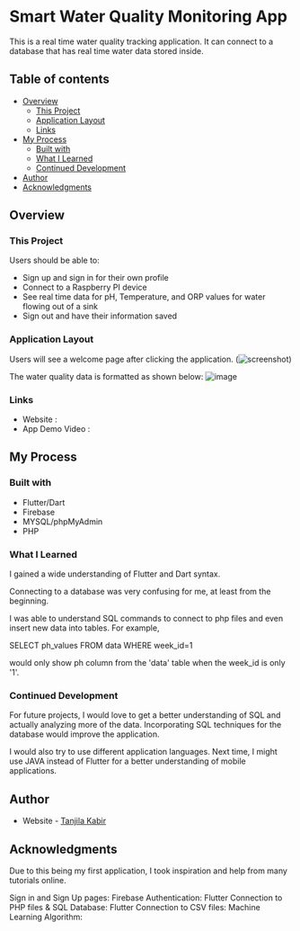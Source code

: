 # Smart Water Quality Monitoring App

This is a real time water quality tracking application. It can connect to a database that has real time water data stored inside. 

## Table of contents

- [Overview](#overview)
  - [This Project](#this-project)
  - [Application Layout](#application-layout)
  - [Links](#links)
- [My Process](#my-process)
  - [Built with](#built-with)
  - [What I Learned](#what-i-learned)
  - [Continued Development](#continued-development)
- [Author](#author)
- [Acknowledgments](#acknowledgments)


## Overview

### This Project

Users should be able to:

- Sign up and sign in for their own profile
- Connect to a Raspberry PI device
- See real time data for pH, Temperature, and ORP values for water flowing out of a sink
- Sign out and have their information saved

### Application Layout

Users will see a welcome page after clicking the application. 
(![screenshot](https://user-images.githubusercontent.com/70307218/156902364-e789d699-788d-45c8-81e8-3aec4c7573d9.jpg))

The water quality data is formatted as shown below:
![image](https://user-images.githubusercontent.com/70307218/156902395-1c90059e-c715-4cbe-93fa-0dbcdc6976c0.png)


### Links

- Website : 
- App Demo Video : 

## My Process

### Built with

- Flutter/Dart
- Firebase
- MYSQL/phpMyAdmin
- PHP

### What I Learned

I gained a wide understanding of Flutter and Dart syntax. 

Connecting to a database was very confusing for me, at least from the beginning. 

I was able to understand SQL commands to connect to php files and even insert new data into tables.
For example,

SELECT ph_values FROM data
   WHERE week_id=1
   
would only show ph column from the 'data' table when the week_id is only '1'. 


### Continued Development

For future projects, I would love to get a better understanding of SQL and actually analyzing more of the data. Incorporating SQL techniques for the database would improve the application. 


I would also try to use different application languages. Next time, I might use JAVA instead of Flutter for a better understanding of mobile applications. 

## Author

- Website - [Tanjila Kabir](https://tanjilak.github.io/)

## Acknowledgments

Due to this being my first application, I took inspiration and help from many tutorials online.

Sign in and Sign Up pages: 
Firebase Authentication:
Flutter Connection to PHP files & SQL Database:
Flutter Connection to CSV files:
Machine Learning Algorithm: 


